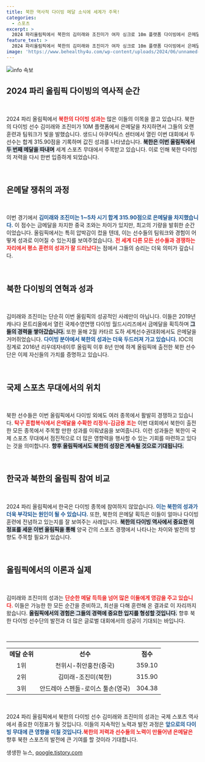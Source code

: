 ```yaml
---
title: 북한 역사적 다이빙 메달 소식에 세계가 주목!
categories:
  - 스포츠
excerpt: >
  2024 파리올림픽에서 북한의 김미래와 조진미가 여자 싱크로 10m 플랫폼 다이빙에서 은메달을 획득하며 화제를 모았다. 이로써 북한은 8년 만에 올림픽 무대에서 두 번째 메달을 달성했다. 클릭해 놀라운 이야기를 확인해보세요!
feature_text: >
  2024 파리올림픽에서 북한의 김미래와 조진미가 여자 싱크로 10m 플랫폼 다이빙에서 은메달을 획득하며 화제를 모았다. 이로써 북한은 8년 만에 올림픽 무대에서 두 번째 메달을 달성했다. 클릭해 놀라운 이야기를 확인해보세요!
image: 'https://www.behealthy4u.com/wp-content/uploads/2024/06/unnamed-file.png'
---
```


<p><img src="https://www.behealthy4u.com/wp-content/uploads/2024/06/unnamed-file.png" alt="info 속보" /></p>

<h2 data-ke-size="size26">2024 파리 올림픽 다이빙의 역사적 순간</h2>

<p data-ke-size="size16">&nbsp;</p>

<p data-ke-size="size16">2024 파리 올림픽에서 <b><span style="color: #ee2323;">북한의 다이빙 성과는</span></b> 많은 이들의 이목을 끌고 있습니다. 북한의 다이빙 선수 김미래와 조진미가 10M 플랫폼에서 은메달을 차지하면서 그들의 오랜 훈련과 팀워크가 빛을 발했습니다. 생드니 아쿠아틱스 센터에서 열린 이번 대회에서 두 선수는 합계 315.90점을 기록하며 값진 성과를 나타냈습니다. <b><span style="background-color: #21538527;">북한은 이번 올림픽에서 두 번째 메달을 따내며</span></b> 세계 스포츠 무대에서 주목받고 있습니다. 이로 인해 북한 다이빙의 저력을 다시 한번 입증하게 되었습니다.</p>

<p data-ke-size="size16">&nbsp;</p>

<h2 data-ke-size="size26">은메달 쟁취의 과정</h2>

<p data-ke-size="size16">&nbsp;</p>

<p data-ke-size="size16">이번 경기에서 <b><span style="color: #1a5490;">김미래와 조진미는 1∼5차 시기 합계 315.90점으로 은메달을 차지했습니다.</span></b> 이 점수는 금메달을 차지한 중국 조와는 차이가 있지만, 최고의 기량을 발휘한 순간이었습니다. 올림픽에서는 특히 압박감이 컸을 텐데, 이는 선수들의 팀워크와 경험이 어떻게 성과로 이어질 수 있는지를 보여주었습니다. <b><span style="color: #ee2323;">전 세계 다른 모든 선수들과 경쟁하는 자리에서 평소 훈련의 성과가 잘 드러났다</span></b>는 점에서 그들의 승리는 더욱 의미가 깊습니다.</p>

<p data-ke-size="size16">&nbsp;</p>

<h2 data-ke-size="size26">북한 다이빙의 연혁과 성과</h2>

<p data-ke-size="size16">&nbsp;</p>

<p data-ke-size="size16">김미래와 조진미는 단순히 이번 올림픽의 성공적인 사례만이 아닙니다. 이들은 2019년 캐나다 몬트리올에서 열린 국제수영연맹 다이빙 월드시리즈에서 금메달을 획득하며 <b><span style="background-color: #21538527;">그들의 경력을 쌓아갔습니다.</span></b>  또한 올해 2월 카타르 도하 세계선수권대회에서도 은메달을 거머쥐었습니다. <b><span style="color: #1a5490;">다이빙 분야에서 북한의 성과는 더욱 두드러져 가고 있습니다.</span></b> IOC의 징계로 2016년 리우데자네이루 올림픽 이후 8년 만에 하계 올림픽에 출전한 북한 선수단은 이제 자신들의 가치를 증명하고 있습니다.</p>

<p data-ke-size="size16">&nbsp;</p>

<h2 data-ke-size="size26">국제 스포츠 무대에서의 위치</h2>

<p data-ke-size="size16">&nbsp;</p>

<p data-ke-size="size16">북한 선수들은 이번 올림픽에서 다이빙 외에도 여러 종목에서 활발히 경쟁하고 있습니다. <b><span style="color: #ee2323;">탁구 혼합복식에서 은메달을 수확한 리정식-김금용 조는</span></b> 이번 대회에서 북한이 출전한 모든 종목에서 주목할 만한 성과를 이뤄냈음을 보여줍니다. 이런 성과들은 북한이 국제 스포츠 무대에서 점진적으로 더 많은 영향력을 행사할 수 있는 기회를 마련하고 있다는 것을 의미합니다. <b><span style="background-color: #21538527;">향후 올림픽에서도 북한의 성장은 계속될 것으로 기대됩니다.</span></b></p>

<p data-ke-size="size16">&nbsp;</p>

<h2 data-ke-size="size26">한국과 북한의 올림픽 참여 비교</h2>

<p data-ke-size="size16">&nbsp;</p>

<p data-ke-size="size16">2024 파리 올림픽에서 한국은 다이빙 종목에 참여하지 않았습니다. <b><span style="color: #1a5490;">이는 북한의 성과가 더욱 부각되는 원인이 될 수 있습니다.</span></b> 또한, 북한의 은메달 획득은 이들이 얼마나 다이빙 훈련에 전념하고 있는지를 잘 보여주는 사례입니다. <b><span style="background-color: #21538527;">북한의 다이빙 역사에서 중요한 이정표를 세운 이번 올림픽을 통해</span></b> 양국 간의 스포츠 경쟁에서 나타나는 차이와 발전의 방향도 주목할 필요가 있습니다.</p>

<p data-ke-size="size16">&nbsp;</p>

<h2 data-ke-size="size26">올림픽에서의 이론과 실제</h2>

<p data-ke-size="size16">&nbsp;</p>

<p data-ke-size="size16">김미래와 조진미의 성과는 <b><span style="color: #ee2323;">단순한 메달 득득을 넘어 많은 이들에게 영감을 주고 있습니다.</span></b> 이들은 가능한 한 모든 순간을 준비하고, 최선을 다해 훈련해 온 결과로 이 자리까지 왔습니다. <b><span style="background-color: #21538527;">올림픽에서의 경험은 그들의 경력에 중요한 입지를 형성할 것입니다.</span></b> 향후 북한 다이빙 선수단의 발전과 더 많은 글로벌 대회에서의 성공이 기대되는 바입니다.</p>

<p data-ke-size="size16">&nbsp;</p>

<hr>

<table style="width: 100%; border-spacing: 0; border-collapse: collapse;">
<tr>
<td style="text-align: center; height: 17px;"><b>메달 순위</b></td>
<td style="text-align: center; height: 17px;"><b>선수</b></td>
<td style="text-align: center; height: 17px;"><b>점수</b></td>
</tr>
<tr>
<td style="text-align: center; height: 17px;">1위</td>
<td style="text-align: center; height: 17px;">천위시-취안훙찬(중국)</td>
<td style="text-align: center; height: 17px;">359.10</td>
</tr>
<tr>
<td style="text-align: center; height: 17px;">2위</td>
<td style="text-align: center; height: 17px;">김미래-조진미(북한)</td>
<td style="text-align: center; height: 17px;">315.90</td>
</tr>
<tr>
<td style="text-align: center; height: 17px;">3위</td>
<td style="text-align: center; height: 17px;">안드레아 스펜돌-로이스 툴손(영국)</td>
<td style="text-align: center; height: 17px;">304.38</td>
</tr>
</table>

<p data-ke-size="size16">&nbsp;</p>

<p data-ke-size="size16">2024 파리 올림픽에서 북한의 다이빙 선수 김미래와 조진미의 성과는 국제 스포츠 역사에서 중요한 이정표가 될 것입니다. 이들의 지속적인 노력과 발전 과정은 <b><span style="color: #1a5490;">앞으로의 다이빙 무대에 큰 영향을 미칠 것입니다.</span></b><b><span style="color: #ee2323;">북한의 저력과 선수들의 노력이 만들어낸 은메달은</span></b> 향후 북한 스포츠의 발전에 큰 기여를 할 것이라 기대합니다.</p>
생생한 뉴스, <a href="https://qoogle.tistory.com" rel="dofollow">qoogle.tistory.com</a>


